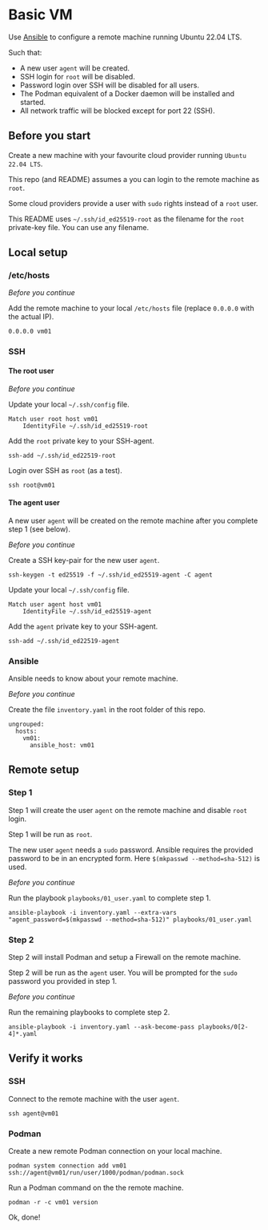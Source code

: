 # Basic VM

Use [Ansible](https://docs.ansible.com/ansible/latest/index.html) to configure a remote machine running Ubuntu 22.04 LTS.

Such that:

- A new user `agent` will be created.
- SSH login for `root` will be disabled.
- Password login over SSH will be disabled for all users. 
- The Podman equivalent of a Docker daemon will be installed and started.
- All network traffic will be blocked except for port 22 (SSH).

## Before you start

Create a new machine with your favourite cloud provider running `Ubuntu 22.04 LTS`.

This repo (and README) assumes a you can login to the remote machine as `root`.  

Some cloud providers provide a user with `sudo` rights instead of a `root` user.

This README uses `~/.ssh/id_ed25519-root` as the filename for the `root` private-key file. You can use any filename.

## Local setup

### /etc/hosts

*Before you continue*

Add the remote machine to your local `/etc/hosts` file (replace `0.0.0.0` with the actual IP).

```
0.0.0.0 vm01
```

### SSH

#### The root user

*Before you continue*

Update your local `~/.ssh/config` file.

```
Match user root host vm01
    IdentityFile ~/.ssh/id_ed25519-root
```

Add the `root` private key to your SSH-agent.

```
ssh-add ~/.ssh/id_ed22519-root
```

Login over SSH as `root` (as a test).

```
ssh root@vm01
```

#### The agent user

A new user `agent` will be created on the remote machine after you complete step 1 (see below).

*Before you continue*

Create a SSH key-pair for the new user `agent`.

```
ssh-keygen -t ed25519 -f ~/.ssh/id_ed25519-agent -C agent
```

Update your local `~/.ssh/config` file.

```
Match user agent host vm01
    IdentityFile ~/.ssh/id_ed25519-agent
```

Add the `agent` private key to your SSH-agent.

```
ssh-add ~/.ssh/id_ed22519-agent
```

### Ansible

Ansible needs to know about your remote machine.

*Before you continue*

Create the file `inventory.yaml` in the root folder of this repo.

```
ungrouped:
  hosts:
    vm01:
      ansible_host: vm01
```

## Remote setup

### Step 1

Step 1 will create the user `agent` on the remote machine and disable `root` login.

Step 1 will be run as `root`.

The new user `agent` needs a `sudo` password. Ansible requires the provided password to be in an encrypted form. Here `$(mkpasswd --method=sha-512)` is used.

*Before you continue*

Run the playbook `playbooks/01_user.yaml` to complete step 1. 

```
ansible-playbook -i inventory.yaml --extra-vars "agent_password=$(mkpasswd --method=sha-512)" playbooks/01_user.yaml
```

### Step 2

Step 2 will install Podman and setup a Firewall on the remote machine.

Step 2 will be run as the `agent` user. You will be prompted for the `sudo` password you provided in step 1.

*Before you continue*

Run the remaining playbooks to complete step 2.

```
ansible-playbook -i inventory.yaml --ask-become-pass playbooks/0[2-4]*.yaml
```

## Verify it works

### SSH

Connect to the remote machine with the user `agent`.

```
ssh agent@vm01
```

### Podman

Create a new remote Podman connection on your local machine.

```
podman system connection add vm01 ssh://agent@vm01/run/user/1000/podman/podman.sock
```

Run a Podman command on the the remote machine.

```
podman -r -c vm01 version
```

Ok, done!
